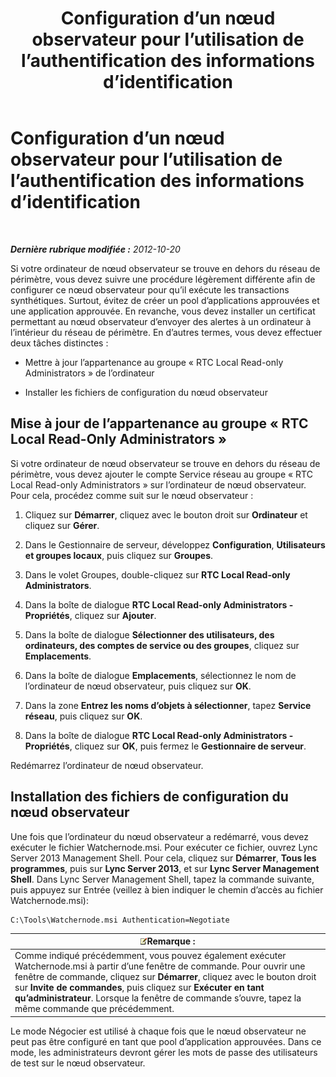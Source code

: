 ﻿---
title: Configuration d’un nœud observateur pour l’utilisation de l’authentification des informations d’identification
TOCTitle: Configuration d’un nœud observateur pour l’utilisation de l’authentification des informations d’identification
ms:assetid: 032e33f3-9483-42e6-a33c-347eb6779597
ms:mtpsurl: https://technet.microsoft.com/fr-fr/library/JJ204632(v=OCS.15)
ms:contentKeyID: 49296087
ms.date: 05/20/2016
mtps_version: v=OCS.15
ms.translationtype: HT
---

# Configuration d’un nœud observateur pour l’utilisation de l’authentification des informations d’identification

 

_**Dernière rubrique modifiée :** 2012-10-20_

Si votre ordinateur de nœud observateur se trouve en dehors du réseau de périmètre, vous devez suivre une procédure légèrement différente afin de configurer ce nœud observateur pour qu’il exécute les transactions synthétiques. Surtout, évitez de créer un pool d’applications approuvées et une application approuvée. En revanche, vous devez installer un certificat permettant au nœud observateur d’envoyer des alertes à un ordinateur à l’intérieur du réseau de périmètre. En d’autres termes, vous devez effectuer deux tâches distinctes :

  - Mettre à jour l’appartenance au groupe « RTC Local Read-only Administrators » de l’ordinateur

  - Installer les fichiers de configuration du nœud observateur

## Mise à jour de l’appartenance au groupe « RTC Local Read-Only Administrators »

Si votre ordinateur de nœud observateur se trouve en dehors du réseau de périmètre, vous devez ajouter le compte Service réseau au groupe « RTC Local Read-only Administrators » sur l’ordinateur de nœud observateur. Pour cela, procédez comme suit sur le nœud observateur :

1.  Cliquez sur **Démarrer**, cliquez avec le bouton droit sur **Ordinateur** et cliquez sur **Gérer**.

2.  Dans le Gestionnaire de serveur, développez **Configuration**, **Utilisateurs et groupes locaux**, puis cliquez sur **Groupes**.

3.  Dans le volet Groupes, double-cliquez sur **RTC Local Read-only Administrators**.

4.  Dans la boîte de dialogue **RTC Local Read-only Administrators - Propriétés**, cliquez sur **Ajouter**.

5.  Dans la boîte de dialogue **Sélectionner des utilisateurs, des ordinateurs, des comptes de service ou des groupes**, cliquez sur **Emplacements**.

6.  Dans la boîte de dialogue **Emplacements**, sélectionnez le nom de l’ordinateur de nœud observateur, puis cliquez sur **OK**.

7.  Dans la zone **Entrez les noms d’objets à sélectionner**, tapez **Service réseau**, puis cliquez sur **OK**.

8.  Dans la boîte de dialogue **RTC Local Read-only Administrators - Propriétés**, cliquez sur **OK**, puis fermez le **Gestionnaire de serveur**.

Redémarrez l’ordinateur de nœud observateur.

## Installation des fichiers de configuration du nœud observateur

Une fois que l’ordinateur du nœud observateur a redémarré, vous devez exécuter le fichier Watchernode.msi. Pour exécuter ce fichier, ouvrez Lync Server 2013 Management Shell. Pour cela, cliquez sur **Démarrer**, **Tous les programmes**, puis sur **Lync Server 2013**, et sur **Lync Server Management Shell**. Dans Lync Server Management Shell, tapez la commande suivante, puis appuyez sur Entrée (veillez à bien indiquer le chemin d’accès au fichier Watchernode.msi):

    C:\Tools\Watchernode.msi Authentication=Negotiate

<table>
<thead>
<tr class="header">
<th><img src="images/Gg398920.note(OCS.15).gif" title="note" alt="note" />Remarque :</th>
</tr>
</thead>
<tbody>
<tr class="odd">
<td>Comme indiqué précédemment, vous pouvez également exécuter Watchernode.msi à partir d’une fenêtre de commande. Pour ouvrir une fenêtre de commande, cliquez sur <strong>Démarrer</strong>, cliquez avec le bouton droit sur <strong>Invite de commandes</strong>, puis cliquez sur <strong>Exécuter en tant qu’administrateur</strong>. Lorsque la fenêtre de commande s’ouvre, tapez la même commande que précédemment.</td>
</tr>
</tbody>
</table>


Le mode Négocier est utilisé à chaque fois que le nœud observateur ne peut pas être configuré en tant que pool d’application approuvées. Dans ce mode, les administrateurs devront gérer les mots de passe des utilisateurs de test sur le nœud observateur.

